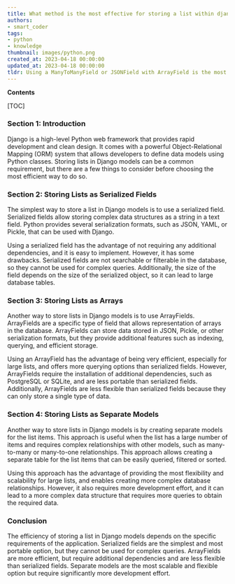 ```yaml
---
title: What method is the most effective for storing a list within django models?
authors:
- smart_coder
tags:
- python
- knowledge
thumbnail: images/python.png
created_at: 2023-04-18 00:00:00
updated_at: 2023-04-18 00:00:00
tldr: Using a ManyToManyField or JSONField with ArrayField is the most efficient way to store a list in Django models.
---
```


**Contents**

[TOC]

### Section 1: Introduction

Django is a high-level Python web framework that provides rapid development and clean design. It comes with a powerful Object-Relational Mapping (ORM) system that allows developers to define data models using Python classes. Storing lists in Django models can be a common requirement, but there are a few things to consider before choosing the most efficient way to do so.

### Section 2: Storing Lists as Serialized Fields

The simplest way to store a list in Django models is to use a serialized field. Serialized fields allow storing complex data structures as a string in a text field. Python provides several serialization formats, such as JSON, YAML, or Pickle, that can be used with Django.

Using a serialized field has the advantage of not requiring any additional dependencies, and it is easy to implement. However, it has some drawbacks. Serialized fields are not searchable or filterable in the database, so they cannot be used for complex queries. Additionally, the size of the field depends on the size of the serialized object, so it can lead to large database tables.

### Section 3: Storing Lists as Arrays

Another way to store lists in Django models is to use ArrayFields. ArrayFields are a specific type of field that allows representation of arrays in the database. ArrayFields can store data stored in JSON, Pickle, or other serialization formats, but they provide additional features such as indexing, querying, and efficient storage.

Using an ArrayField has the advantage of being very efficient, especially for large lists, and offers more querying options than serialized fields. However, ArrayFields require the installation of additional dependencies, such as PostgreSQL or SQLite, and are less portable than serialized fields. Additionally, ArrayFields are less flexible than serialized fields because they can only store a single type of data.

### Section 4: Storing Lists as Separate Models

Another way to store lists in Django models is by creating separate models for the list items. This approach is useful when the list has a large number of items and requires complex relationships with other models, such as many-to-many or many-to-one relationships. This approach allows creating a separate table for the list items that can be easily queried, filtered or sorted.

Using this approach has the advantage of providing the most flexibility and scalability for large lists, and enables creating more complex database relationships. However, it also requires more development effort, and it can lead to a more complex data structure that requires more queries to obtain the required data.

### Conclusion

The efficiency of storing a list in Django models depends on the specific requirements of the application. Serialized fields are the simplest and most portable option, but they cannot be used for complex queries. ArrayFields are more efficient, but require additional dependencies and are less flexible than serialized fields. Separate models are the most scalable and flexible option but require significantly more development effort.
